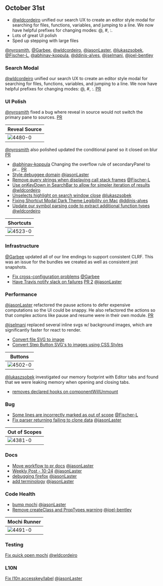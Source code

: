 ## October 31st

+ [@wldcordeiro] unified our search UX to create an editor style modal for searching for files, functions, variables, and jumping to a line. We now have helpful prefixes for changing modes: @, #, :.
+ Lots of great UI polish
+ Sped up stepping with large files

[@nyrosmith], [@Garbee], [@wldcordeiro], [@jasonLaster], [@lukaszsobek], [@Fischer-L], [@abhinav-koppula], [@ddinis-alves], [@jselmani], [@joel-bentley]

### Search Modal

[@wldcordeiro] unified our search UX to create an editor style modal for searching for files, functions, variables, and jumping to a line. We now have helpful prefixes for changing modes: @, #, :. [PR][4464]


### UI Polish

[@nyrosmith] fixed a bug where reveal in source would not switch the primary pane to sources. [PR][4480]

| Reveal Source |
|--|
| ![4480-0] |

[@nyrosmith] also polished updated the conditional panel so it closed on blur [PR][4483]

+ [@abhinav-koppula] Changing the overflow rule of secondaryPanel to pr… [PR][4487]
+ [Style debuggee domain][4536] [@jasonLaster]
+ [Remove query strings when displaying call stack frames][4535] [@Fischer-L]
+ [Use onKeyDown in SearchBar to allow for simpler iteration of results][4533] [@wldcordeiro]
+ [Unselects highlight on search window close][4527] [@lukaszsobek]
+ [Fixing Shortcut Modal Dark Theme Legibility on Mac][4523] [@ddinis-alves]
+ [Update our symbol parsing code to extract additional function types][4531] [@wldcordeiro]

| Shortcuts |
|--|
| ![4523-0] |

### Infrastructure

[@Garbee] updated all of our line endings to support consistent CLRF.
This was an issue for the bundles we created as well as consistent jest snapshots.

+ [Fix cross-configuration problems][4475] [@Garbee]
+ [Have Travis notify slack on failures][4500] [PR 2][4511] [@jasonLaster]

### Performance

[@jasonLaster] refactored the pause actions to defer expensive computations so the UI could be snappy. He also refactored the actions so that complex actions like pause and resume were in their own module. [PR][4439]

[@jselmani] replaced several inline svgs w/ background images, which are significantly faster for react to render.

+ [Convert file SVG to image][4514]
+ [Convert Step Button SVG's to images using CSS Styles][4502]


| Buttons |
|--|
| ![4502-0] |

[@lukaszsobek] investigated our memory footprint with Editor tabs and found that we were leaking memory when opening and closing tabs.

+ [removes declared hooks on componentWillUnmount][4426]


### Bug

+ [Some lines are incorrectly marked as out of scope][4381] [@Fischer-L]
+ [Fix parser returning failing to clone data][4520] [@jasonLaster]

| Out of Scopes |
|--|
| ![4381-0] |

### Docs

+ [Move workflow to pr docs][4484] [@jasonLaster]
+ [Weekly Post - 10-24][4494] [@jasonLaster]
+ [debugging firefox][4516] [@jasonLaster]
+ [add terminology][4512] [@jasonLaster]


### Code Health

+ [bump mochi][4491] [@jasonLaster]
+ [Remove createClass and PropTypes warning][4510] [@joel-bentley]

| Mochi Runner |
|--|
| ![4491-0] |

### Testing

[Fix quick open mochi][4496] [@wldcordeiro]

### L10N

[Fix l10n accesskey/label][4518] [@jasonLaster]

[4480-0]: https://user-images.githubusercontent.com/2511026/31950642-4fcbafb6-b8dc-11e7-852f-7de6aa4962bf.gif
[4381-0]: https://user-images.githubusercontent.com/5627487/31619294-ab3ab278-b2c6-11e7-88ec-5bb3ceb217af.gif
[4491-0]: https://user-images.githubusercontent.com/254562/32020468-40ff96c4-b99e-11e7-87c5-52f6c0fbcf37.png
[4535-0]: https://user-images.githubusercontent.com/5627487/32169509-c642f15c-bd3e-11e7-80ac-85fe7e7d2146.png
[4523-0]: https://user-images.githubusercontent.com/32388517/32137601-0cc99ca6-bbf1-11e7-8d74-69a29f3f0081.png
[4514-0]: https://user-images.githubusercontent.com/25250594/32114023-28eea426-bb10-11e7-9443-43909b40f794.PNG
[4502-0]: https://user-images.githubusercontent.com/25250594/32081771-559b5d1a-ba85-11e7-8ecf-421756b6b210.PNG
[4480]: https://github.com/firefox-devtools/debugger/pull/4480
[4475]: https://github.com/firefox-devtools/debugger/pull/4475
[4464]: https://github.com/firefox-devtools/debugger/pull/4464
[4439]: https://github.com/firefox-devtools/debugger/pull/4439
[4426]: https://github.com/firefox-devtools/debugger/pull/4426
[4381]: https://github.com/firefox-devtools/debugger/pull/4381
[4484]: https://github.com/firefox-devtools/debugger/pull/4484
[4487]: https://github.com/firefox-devtools/debugger/pull/4487
[4483]: https://github.com/firefox-devtools/debugger/pull/4483
[4491]: https://github.com/firefox-devtools/debugger/pull/4491
[4494]: https://github.com/firefox-devtools/debugger/pull/4494
[4496]: https://github.com/firefox-devtools/debugger/pull/4496
[4500]: https://github.com/firefox-devtools/debugger/pull/4500
[4536]: https://github.com/firefox-devtools/debugger/pull/4536
[4535]: https://github.com/firefox-devtools/debugger/pull/4535
[4533]: https://github.com/firefox-devtools/debugger/pull/4533
[4531]: https://github.com/firefox-devtools/debugger/pull/4531
[4527]: https://github.com/firefox-devtools/debugger/pull/4527
[4523]: https://github.com/firefox-devtools/debugger/pull/4523
[4520]: https://github.com/firefox-devtools/debugger/pull/4520
[4518]: https://github.com/firefox-devtools/debugger/pull/4518
[4516]: https://github.com/firefox-devtools/debugger/pull/4516
[4514]: https://github.com/firefox-devtools/debugger/pull/4514
[4512]: https://github.com/firefox-devtools/debugger/pull/4512
[4511]: https://github.com/firefox-devtools/debugger/pull/4511
[4510]: https://github.com/firefox-devtools/debugger/pull/4510
[4502]: https://github.com/firefox-devtools/debugger/pull/4502
[@nyrosmith]: https://github.com/nyrosmith
[@Garbee]: https://github.com/Garbee
[@wldcordeiro]: https://github.com/wldcordeiro
[@jasonLaster]: https://github.com/jasonLaster
[@lukaszsobek]: https://github.com/lukaszsobek
[@Fischer-L]: https://github.com/Fischer-L
[@abhinav-koppula]: https://github.com/abhinav-koppula
[@ddinis-alves]: https://github.com/ddinis-alves
[@jselmani]: https://github.com/jselmani
[@joel-bentley]: https://github.com/joel-bentley
